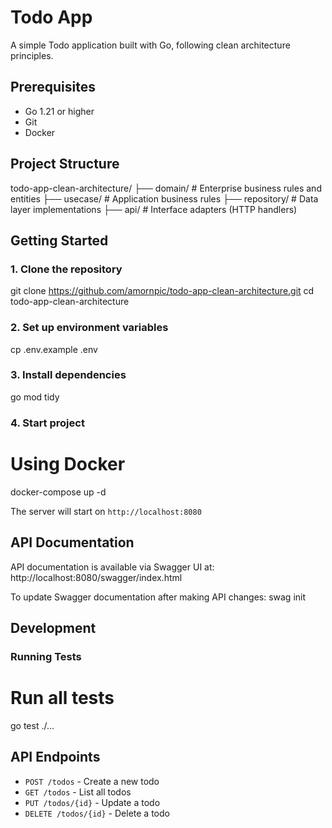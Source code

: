 # Todo App

A simple Todo application built with Go, following clean architecture principles.

## Prerequisites

- Go 1.21 or higher
- Git
- Docker

## Project Structure

todo-app-clean-architecture/
├── domain/ # Enterprise business rules and entities
├── usecase/ # Application business rules
├── repository/ # Data layer implementations
├── api/ # Interface adapters (HTTP handlers)

## Getting Started

### 1. Clone the repository
git clone https://github.com/amornpic/todo-app-clean-architecture.git
cd todo-app-clean-architecture

### 2. Set up environment variables
cp .env.example .env

### 3. Install dependencies
go mod tidy

### 4. Start project
# Using Docker
docker-compose up -d

The server will start on `http://localhost:8080`

## API Documentation

API documentation is available via Swagger UI at:
http://localhost:8080/swagger/index.html

To update Swagger documentation after making API changes:
swag init

## Development

### Running Tests
# Run all tests
go test ./...

## API Endpoints

- `POST /todos` - Create a new todo
- `GET /todos` - List all todos
- `PUT /todos/{id}` - Update a todo
- `DELETE /todos/{id}` - Delete a todo